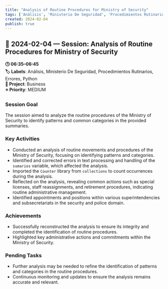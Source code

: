 ```yaml
---
title: "Analysis of Routine Procedures for Ministry of Security"
tags: ['Análisis', 'Ministerio De Seguridad', 'Procedimientos Rutinarios', 'Errores', 'Python']
created: 2024-02-04
publish: true
---
```


## 📅 2024-02-04 — Session: Analysis of Routine Procedures for Ministry of Security

**🕒 06:35–06:45**  
**🏷️ Labels**: Análisis, Ministerio De Seguridad, Procedimientos Rutinarios, Errores, Python  
**📂 Project**: Business  
**⭐ Priority**: MEDIUM  


### Session Goal
The session aimed to analyze the routine procedures of the Ministry of Security to identify patterns and common categories in the provided summaries.

### Key Activities
- Conducted an analysis of routine movements and procedures of the Ministry of Security, focusing on identifying patterns and categories.
- Identified and corrected errors in text processing and handling of the `sumarios` variable, which affected the analysis.
- Imported the `Counter` library from `collections` to count occurrences during the analysis.
- Reflected on the analysis, revealing common actions such as special licenses, staff reassignments, and retirement procedures, indicating routine administrative management.
- Identified appointments and positions within various superintendencies and subsecretariats in the security and police domain.

### Achievements
- Successfully reconstructed the analysis to ensure its integrity and completed the identification of routine procedures.
- Highlighted key administrative actions and commitments within the Ministry of Security.

### Pending Tasks
- Further analysis may be needed to refine the identification of patterns and categories in the routine procedures.
- Continuous monitoring and updates to ensure the analysis remains accurate and relevant.
